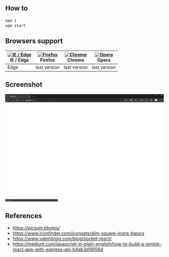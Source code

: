 ## How to

```console
npm i
npm start
```
## Browsers support

| [<img src="https://raw.githubusercontent.com/alrra/browser-logos/master/src/edge/edge_48x48.png" alt="IE / Edge" width="24px" height="24px" />](http://godban.github.io/browsers-support-badges/)<br/>IE / Edge | [<img src="https://raw.githubusercontent.com/alrra/browser-logos/master/src/firefox/firefox_48x48.png" alt="Firefox" width="24px" height="24px" />](http://godban.github.io/browsers-support-badges/)<br/>Firefox | [<img src="https://raw.githubusercontent.com/alrra/browser-logos/master/src/chrome/chrome_48x48.png" alt="Chrome" width="24px" height="24px" />](http://godban.github.io/browsers-support-badges/)<br/>Chrome | [<img src="https://raw.githubusercontent.com/alrra/browser-logos/master/src/opera/opera_48x48.png" alt="Opera" width="24px" height="24px" />](http://godban.github.io/browsers-support-badges/)<br/>Opera |
| --------- | --------- | --------- | --------- |
| Edge| last version| last version| last version

## Screenshot

![screenshot](screenshot.gif)

## References
- https://picsum.photos/
- https://www.iconfinder.com/iconsets/slim-square-icons-basics
- https://www.valentinog.com/blog/socket-react/
- https://medium.com/javascript-in-plain-english/how-to-build-a-simple-react-app-with-express-api-b4ab3d16f06d